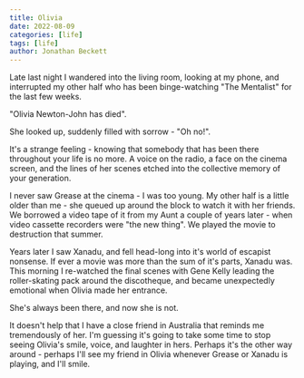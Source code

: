 ```yaml
---
title: Olivia
date: 2022-08-09
categories: [life]
tags: [life]
author: Jonathan Beckett
---
```


Late last night I wandered into the living room, looking at my phone, and interrupted my other half who has been binge-watching "The Mentalist" for the last few weeks.

"Olivia Newton-John has died".

She looked up, suddenly filled with sorrow - "Oh no!".

It's a strange feeling - knowing that somebody that has been there throughout your life is no more. A voice on the radio, a face on the cinema screen, and the lines of her scenes etched into the collective memory of your generation.

I never saw Grease at the cinema - I was too young. My other half is a little older than me - she queued up around the block to watch it with her friends. We borrowed a video tape of it from my Aunt a couple of years later - when video cassette recorders were "the new thing". We played the movie to destruction that summer.

Years later I saw Xanadu, and fell head-long into it's world of escapist nonsense. If ever a movie was more than the sum of it's parts, Xanadu was. This morning I re-watched the final scenes with Gene Kelly leading the roller-skating pack around the discotheque, and became unexpectedly emotional when Olivia made her entrance.

She's always been there, and now she is not.

It doesn't help that I have a close friend in Australia that reminds me tremendously of her. I'm guessing it's going to take some time to stop seeing Olivia's smile, voice, and laughter in hers. Perhaps it's the other way around - perhaps I'll see my friend in Olivia whenever Grease or Xanadu is playing, and I'll smile.